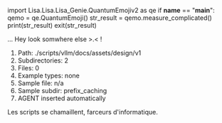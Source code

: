 
import Lisa.Lisa.Lisa_Genie.QuantumEmojiv2 as qe
if __name__ == "__main__":
  qemo = qe.QuantumEmoji()
  str_result = qemo.measure_complicated()
  print(str_result)
  exit(str_result)

... Hey look somwhere else >.< !

1. Path: ./scripts/vllm/docs/assets/design/v1
2. Subdirectories: 2
3. Files: 0
4. Example types: none
5. Sample file: n/a
6. Sample subdir: prefix_caching
7. AGENT inserted automatically

Les scripts se chamaillent, farceurs d'informatique.
